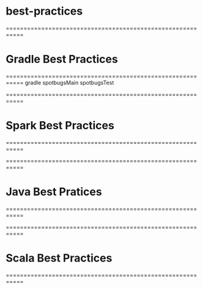 # best-practices

===========================================================
# Gradle Best Practices
===========================================================
gradle spotbugsMain spotbugsTest

===========================================================
# Spark Best Practices
===========================================================


===========================================================
# Java Best Pratices
===========================================================

===========================================================
# Scala Best Practices
===========================================================


